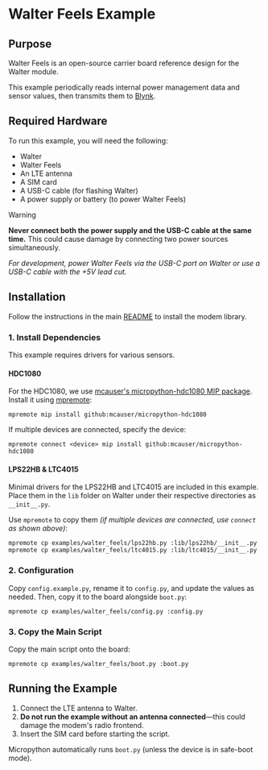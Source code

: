 # Walter Feels Example

## Purpose

Walter Feels is an open-source carrier board reference design for the Walter module.

This example periodically reads internal power management data and sensor values, then transmits them to [Blynk](https://blynk.cloud).

## Required Hardware

To run this example, you will need the following:

- Walter
- Walter Feels
- An LTE antenna
- A SIM card
- A USB-C cable (for flashing Walter)
- A power supply or battery (to power Walter Feels)

> [!WARNING]
> **Never connect both the power supply and the USB-C cable at the same time.**
> This could cause damage by connecting two power sources simultaneously.
>
> *For development, power Walter Feels via the USB-C port on Walter or use a USB-C cable with the +5V lead cut.*

## Installation

Follow the instructions in the main [README](../../README.md) to install the modem library.

### 1. Install Dependencies

This example requires drivers for various sensors.

#### HDC1080

For the HDC1080, we use [mcauser's micropython-hdc1080 MIP package](https://github.com/mcauser/micropython-hdc1080).
Install it using [mpremote](https://docs.micropython.org/en/latest/reference/mpremote.html):

```shell
mpremote mip install github:mcauser/micropython-hdc1080
```

If multiple devices are connected, specify the device:

```shell
mpremote connect <device> mip install github:mcauser/micropython-hdc1080
```

#### LPS22HB & LTC4015

Minimal drivers for the LPS22HB and LTC4015 are included in this example.
Place them in the `lib` folder on Walter under their respective directories as `__init__.py`.

Use `mpremote` to copy them *(if multiple devices are connected, use `connect` as shown above)*:

```shell
mpremote cp examples/walter_feels/lps22hb.py :lib/lps22hb/__init__.py
mpremote cp examples/walter_feels/ltc4015.py :lib/ltc4015/__init__.py
```

### 2. Configuration

Copy `config.example.py`, rename it to `config.py`, and update the values as needed.
Then, copy it to the board alongside `boot.py`:

```shell
mpremote cp examples/walter_feels/config.py :config.py
```

### 3. Copy the Main Script

Copy the main script onto the board:

```shell
mpremote cp examples/walter_feels/boot.py :boot.py
```

## Running the Example

1. Connect the LTE antenna to Walter.
2. **Do not run the example without an antenna connected**—this could damage the modem's radio frontend.
3. Insert the SIM card before starting the script.

Micropython automatically runs `boot.py` (unless the device is in safe-boot mode).

